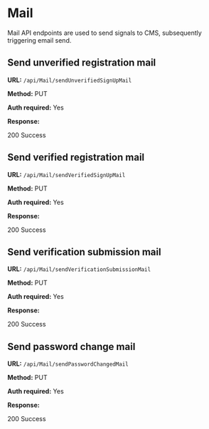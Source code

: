 # Mail

Mail API endpoints are used to send signals to CMS, subsequently triggering email send.

## Send unverified registration mail

**URL:** `/api/Mail/sendUnverifiedSignUpMail`

**Method:** PUT

**Auth required:** Yes

**Response:**

200 Success

## Send verified registration mail

**URL:** `/api/Mail/sendVerifiedSignUpMail`

**Method:** PUT

**Auth required:** Yes

**Response:**

200 Success

## Send verification submission mail

**URL:** `/api/Mail/sendVerificationSubmissionMail`

**Method:** PUT

**Auth required:** Yes

**Response:**

200 Success

## Send password change mail

**URL:** `/api/Mail/sendPasswordChangedMail`

**Method:** PUT

**Auth required:** Yes

**Response:**

200 Success
